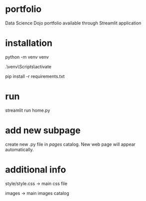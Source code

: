 # portfolio
Data Science Dojo portfolio available through Streamlit application

# installation
python -m venv venv

.\venv\Scripts\activate

pip install -r requirements.txt

# run
streamlit run home.py

# add new subpage
create new .py file in *pages* catalog. New web page will appear automatically.

# additional info
style/style.css -> main css file

images -> main images catalog
